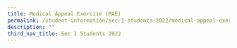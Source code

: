 ```yaml
---
title: Medical Appeal Exercise (MAE)
permalink: /student-information/sec-1-students-2022/medical-appeal-exercise-mae/
description: ""
third_nav_title: Sec 1 Students 2022
---
```

